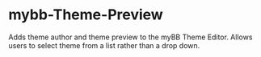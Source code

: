 mybb-Theme-Preview
==================

Adds theme author and theme preview to the myBB Theme Editor. Allows users to select theme from a list rather than a drop down.
